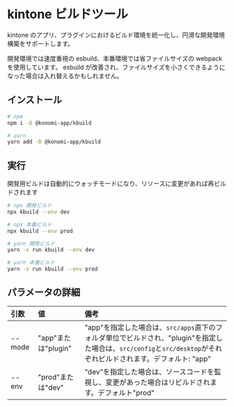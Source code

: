 # kintone ビルドツール

kintone のアプリ、プラグインにおけるビルド環境を統一化し、円滑な開発環境構築をサポートします。

開発環境では速度重視の esbuild、本番環境では省ファイルサイズの webpack を使用しています。
esbuild が改善され、ファイルサイズを小さくできるようになった場合は入れ替えるかもしれません。

## インストール

```bash
# npm
npm i -D @konomi-app/kbuild

# yarn
yarn add -D @konomi-app/kbuild
```

## 実行

開発用ビルドは自動的にウォッチモードになり、リソースに変更があれば再ビルドされます

```bash
# npx 開発ビルド
npx kbuild --env dev

# npx 本番ビルド
npx kbuild --env prod

# yarn 開発ビルド
yarn -s run kbuild --env dev

# yarn 本番ビルド
yarn -s run kbuild --env prod
```

## パラメータの詳細

| 引数   | 値                  | 備考                                                                                                                                                              |
| :----- | :------------------ | :---------------------------------------------------------------------------------------------------------------------------------------------------------------- |
| --mode | "app"または"plugin" | "app"を指定した場合は、`src/apps`直下のフォルダ単位でビルドされ、"plugin"を指定した場合は、`src/config`と`src/desktop`がそれぞれビルドされます。デフォルト: "app" |
| --env  | "prod"または"dev"   | "dev"を指定した場合は、ソースコードを監視し、変更があった場合はリビルドされます。デフォルト"prod"                                                                 |
